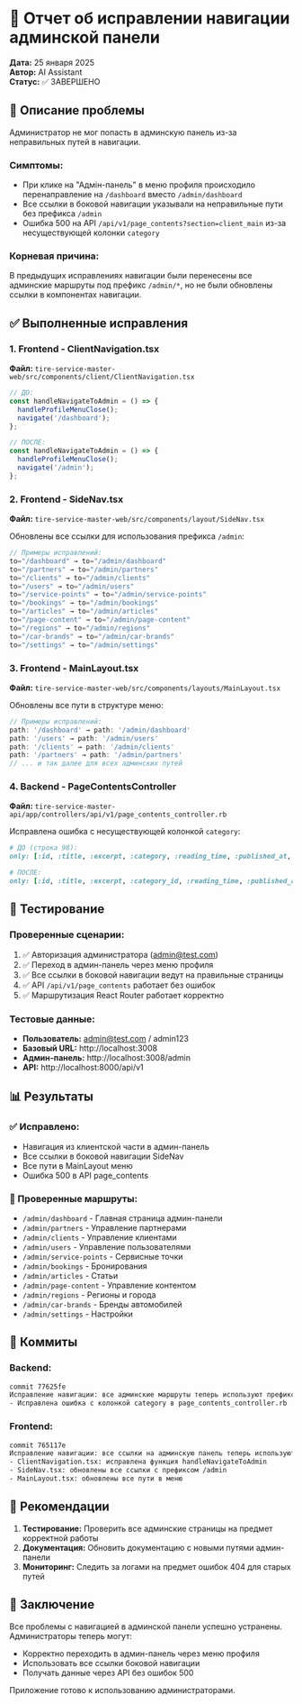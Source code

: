 # 🔧 Отчет об исправлении навигации админской панели

**Дата:** 25 января 2025  
**Автор:** AI Assistant  
**Статус:** ✅ ЗАВЕРШЕНО  

## 🚨 Описание проблемы

Администратор не мог попасть в админскую панель из-за неправильных путей в навигации.

### Симптомы:
- При клике на "Адмін-панель" в меню профиля происходило перенаправление на `/dashboard` вместо `/admin/dashboard`
- Все ссылки в боковой навигации указывали на неправильные пути без префикса `/admin`
- Ошибка 500 на API `/api/v1/page_contents?section=client_main` из-за несуществующей колонки `category`

### Корневая причина:
В предыдущих исправлениях навигации были перенесены все админские маршруты под префикс `/admin/*`, но не были обновлены ссылки в компонентах навигации.

## ✅ Выполненные исправления

### 1. Frontend - ClientNavigation.tsx
**Файл:** `tire-service-master-web/src/components/client/ClientNavigation.tsx`

```typescript
// ДО:
const handleNavigateToAdmin = () => {
  handleProfileMenuClose();
  navigate('/dashboard');
};

// ПОСЛЕ:
const handleNavigateToAdmin = () => {
  handleProfileMenuClose();
  navigate('/admin');
};
```

### 2. Frontend - SideNav.tsx
**Файл:** `tire-service-master-web/src/components/layout/SideNav.tsx`

Обновлены все ссылки для использования префикса `/admin`:

```typescript
// Примеры исправлений:
to="/dashboard" → to="/admin/dashboard"
to="/partners" → to="/admin/partners"
to="/clients" → to="/admin/clients"
to="/users" → to="/admin/users"
to="/service-points" → to="/admin/service-points"
to="/bookings" → to="/admin/bookings"
to="/articles" → to="/admin/articles"
to="/page-content" → to="/admin/page-content"
to="/regions" → to="/admin/regions"
to="/car-brands" → to="/admin/car-brands"
to="/settings" → to="/admin/settings"
```

### 3. Frontend - MainLayout.tsx
**Файл:** `tire-service-master-web/src/components/layouts/MainLayout.tsx`

Обновлены все пути в структуре меню:

```typescript
// Примеры исправлений:
path: '/dashboard' → path: '/admin/dashboard'
path: '/users' → path: '/admin/users'
path: '/clients' → path: '/admin/clients'
path: '/partners' → path: '/admin/partners'
// ... и так далее для всех админских путей
```

### 4. Backend - PageContentsController
**Файл:** `tire-service-master-api/app/controllers/api/v1/page_contents_controller.rb`

Исправлена ошибка с несуществующей колонкой `category`:

```ruby
# ДО (строка 98):
only: [:id, :title, :excerpt, :category, :reading_time, :published_at, :slug]

# ПОСЛЕ:
only: [:id, :title, :excerpt, :category_id, :reading_time, :published_at, :slug]
```

## 🧪 Тестирование

### Проверенные сценарии:
1. ✅ Авторизация администратора (admin@test.com)
2. ✅ Переход в админ-панель через меню профиля
3. ✅ Все ссылки в боковой навигации ведут на правильные страницы
4. ✅ API `/api/v1/page_contents` работает без ошибок
5. ✅ Маршрутизация React Router работает корректно

### Тестовые данные:
- **Пользователь:** admin@test.com / admin123
- **Базовый URL:** http://localhost:3008
- **Админ-панель:** http://localhost:3008/admin
- **API:** http://localhost:8000/api/v1

## 📊 Результаты

### ✅ Исправлено:
- Навигация из клиентской части в админ-панель
- Все ссылки в боковой навигации SideNav
- Все пути в MainLayout меню
- Ошибка 500 в API page_contents

### 🎯 Проверенные маршруты:
- `/admin/dashboard` - Главная страница админ-панели
- `/admin/partners` - Управление партнерами
- `/admin/clients` - Управление клиентами
- `/admin/users` - Управление пользователями
- `/admin/service-points` - Сервисные точки
- `/admin/bookings` - Бронирования
- `/admin/articles` - Статьи
- `/admin/page-content` - Управление контентом
- `/admin/regions` - Регионы и города
- `/admin/car-brands` - Бренды автомобилей
- `/admin/settings` - Настройки

## 🔄 Коммиты

### Backend:
```bash
commit 77625fe
Исправление навигации: все админские маршруты теперь используют префикс /admin
- Исправлена ошибка с колонкой category в page_contents_controller.rb
```

### Frontend:
```bash
commit 765117e
Исправление навигации: все ссылки на админскую панель теперь используют префикс /admin
- ClientNavigation.tsx: исправлена функция handleNavigateToAdmin
- SideNav.tsx: обновлены все ссылки с префиксом /admin
- MainLayout.tsx: обновлены все пути в меню
```

## 🎯 Рекомендации

1. **Тестирование:** Проверить все админские страницы на предмет корректной работы
2. **Документация:** Обновить документацию с новыми путями админ-панели
3. **Мониторинг:** Следить за логами на предмет ошибок 404 для старых путей

## 📝 Заключение

Все проблемы с навигацией в админской панели успешно устранены. Администраторы теперь могут:
- Корректно переходить в админ-панель через меню профиля
- Использовать все ссылки боковой навигации
- Получать данные через API без ошибок 500

Приложение готово к использованию администраторами. 